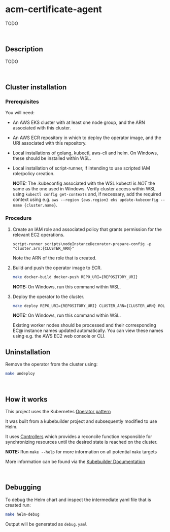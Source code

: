 # acm-certificate-agent
TODO

<br/>

## Description
TODO

<br/>

## Cluster installation

### Prerequisites
You will need:
- An AWS EKS cluster with at least one node group, and the ARN associated with this cluster.
- An AWS ECR repository in which to deploy the operator image, and the URI associated with this repository. 
- Local installations of golang, kubectl, aws-cli and helm. On Windows, these should be installed within WSL.
- Local installation of script-runner, if intending to use scripted IAM role/policy creation.

    **NOTE:** The .kubeconfig associated with the WSL kubectl is *NOT* the same as the one used in Windows. 
Verify cluster access within WSL using `kubectl config get-contexts` and, if  necessary, add the required context using e.g. `aws --region {aws.region} eks update-kubeconfig --name {cluster.name}`. 

### Procedure

1. Create an IAM role and associated policy that grants permission for the relevant EC2 operations.
   
    ```
    script-runner scripts\nodeInstanceDecorator-prepare-config -p "cluster.arn:{CLUSTER_ARN}"
    ```

    Note the ARN of the role that is created.


2. Build and push the operator image to ECR.
	
    ```sh
    make docker-build docker-push REPO_URI={REPOSITORY_URI}
    ```

    **NOTE:** On Windows, run this command within WSL.
	
3. Deploy the operator to the cluster.

    ```sh
    make deploy REPO_URI={REPOSITORY_URI} CLUSTER_ARN={CLUSTER_ARN} ROLE_ARN={ROLE_ARN}
    ```
    
    **NOTE:** On Windows, run this command within WSL.

    Existing worker nodes should be processed and their corresponding EC@ instance names updated automatically. You can view these names using e.g. the AWS EC2 web  console or CLI.

## Uninstallation
Remove the operator from the cluster using:

```sh
make undeploy
```

<br/>

## How it works
This project uses the Kubernetes [Operator pattern](https://kubernetes.io/docs/concepts/extend-kubernetes/operator/)

It was built from a kubebuilder project and subsequently modified to use Helm.

It uses [Controllers](https://kubernetes.io/docs/concepts/architecture/controller/) 
which provides a reconcile function responsible for synchronizing resources until the desired state is reached on the cluster.

**NOTE:** Run `make --help` for more information on all potential `make` targets

More information can be found via the [Kubebuilder Documentation](https://book.kubebuilder.io/introduction.html)

<br/>

## Debugging 
To debug the Helm chart and inspect the intermediate yaml file that is created run:

```sh
make helm-debug
```

Output will be generated as `debug.yaml`

